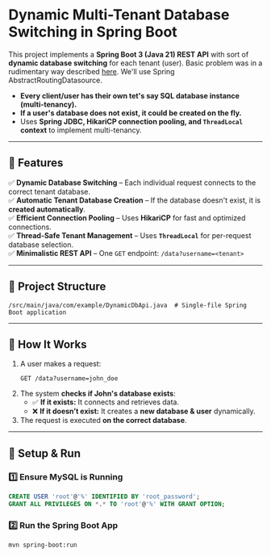 # Dynamic Multi-Tenant Database Switching in Spring Boot  

This project implements a **Spring Boot 3 (Java 21) REST API** with sort of **dynamic database switching** for each tenant (user). 
Basic problem was in a rudimentary way described [here](https://www.baeldung.com/spring-abstract-routing-data-source). We'll use Spring AbstractRoutingDatasource.

- **Every client/user has their own tet's say SQL database instance (multi-tenancy).**  
- **If a user's database does not exist, it could be created on the fly.**  
- Uses **Spring JDBC, HikariCP connection pooling, and `ThreadLocal` context** to implement multi-tenancy.  

---

## 🧪 Features  

✅ **Dynamic Database Switching** – Each individual request connects to the correct tenant database.  
✅ **Automatic Tenant Database Creation** – If the database doesn't exist, it is **created automatically**.  
✅ **Efficient Connection Pooling** – Uses **HikariCP** for fast and optimized connections.  
✅ **Thread-Safe Tenant Management** – Uses **`ThreadLocal`** for per-request database selection.  
✅ **Minimalistic REST API** – One `GET` endpoint: `/data?username=<tenant>`  

---

## 📂 Project Structure  

```
/src/main/java/com/example/DynamicDbApi.java  # Single-file Spring Boot application
```

---

## 🚀 How It Works  

1. A user makes a request:  
   ```
   GET /data?username=john_doe
   ```
2. The system **checks if John's database exists**:  
   - ✅ **If it exists:** It connects and retrieves data.  
   - ❌ **If it doesn’t exist:** It creates a **new database & user** dynamically.  
3. The request is executed **on the correct database**.  

---

## 🧪 Setup & Run  

### 1️⃣ Ensure MySQL is Running  

```sql
CREATE USER 'root'@'%' IDENTIFIED BY 'root_password';
GRANT ALL PRIVILEGES ON *.* TO 'root'@'%' WITH GRANT OPTION;
```

### 2️⃣ Run the Spring Boot App  

```sh
mvn spring-boot:run
